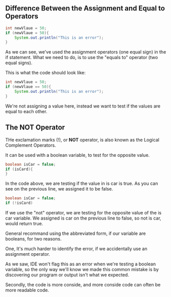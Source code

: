 ## Difference Between the Assignment and Equal to Operators

```java
int newVlaue = 50;
if (newVlaue = 50){
    System.out.println("This is an error");
}
```
As we can see, we've used the assignment operators (one equal sign) in the if statement. What we need to do, is to use the "equals to" operator (two equal signs).

This is what the code should look like:
```java
int newVlaue = 50;
if (newVlaue == 50){
    System.out.println("This is an error");
}
```

We're not assigning a value here, instead we want to test if the values are equal to each other.

## The NOT Operator

THe exclamation marks (!), or <b>NOT</b> operator, is also known as the Logical Complement Operators.

It can be used with a boolean variable, to test for the opposite value.

```Java
boolean isCar = false;
if (isCard){
}
```

In the code above, we are testing if the value in is car is true. As you can see on the previous line, we assigned it to be false.

```Java
boolean isCar = false;
if (!isCard)
```

If we use the "not" operator, we are testing for the opposite value of the is car variable. We assigned is car on the previous line to false, so not is car, would return true.

General recommand using the abbreviated form, if our variable are booleans, for two reasons.

One, It's much harder to identify the error, if we accidentally use an assignment operator.

As we saw, IDE won't flag this as an error when we're testing a boolean variable, so the only way we'll know we made this common mistake is by discovering our program or output isn't what we expected.

Secondly, the code is more conside, and more conside code can often be more readable code.
